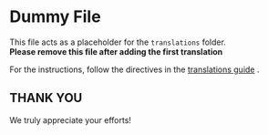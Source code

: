 # Dummy File

This file acts as a placeholder for the `translations` folder. <br>
**Please remove this file after adding the first translation**

For the instructions, follow the directives in the [translations guide](https://github.com/microsoft/IoT-For-Beginners/blob/main/TRANSLATIONS.md) .

## THANK YOU
We truly appreciate your efforts!
